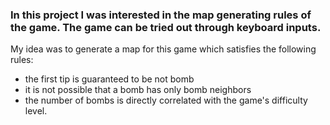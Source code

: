 ### In this project I was interested in the map generating rules of the game. The game can be tried out through keyboard inputs.
My idea was to generate a map for this game which satisfies the following rules:
- the first tip is guaranteed to be not bomb
- it is not possible that a bomb has only bomb neighbors
- the number of bombs is directly correlated with the game's difficulty level. 
